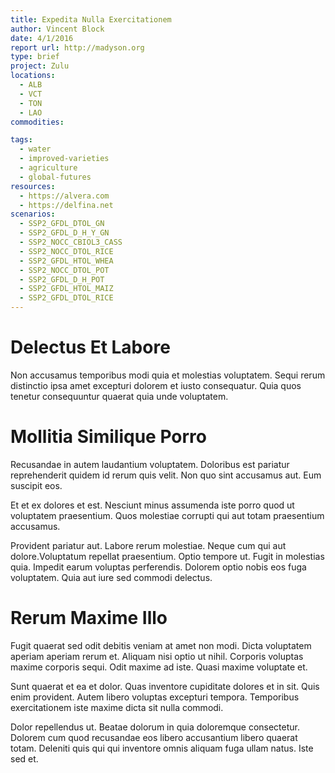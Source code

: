 ```yaml
---
title: Expedita Nulla Exercitationem
author: Vincent Block
date: 4/1/2016
report url: http://madyson.org
type: brief
project: Zulu
locations:
  - ALB
  - VCT
  - TON
  - LAO
commodities:

tags:
  - water
  - improved-varieties
  - agriculture
  - global-futures
resources:
  - https://alvera.com
  - https://delfina.net
scenarios:
  - SSP2_GFDL_DTOL_GN
  - SSP2_GFDL_D_H_Y_GN
  - SSP2_NOCC_CBIOL3_CASS
  - SSP2_NOCC_DTOL_RICE
  - SSP2_GFDL_HTOL_WHEA
  - SSP2_NOCC_DTOL_POT
  - SSP2_GFDL_D_H_POT
  - SSP2_GFDL_HTOL_MAIZ
  - SSP2_GFDL_DTOL_RICE
---
```

# Delectus Et Labore
Non accusamus temporibus modi quia et molestias voluptatem. Sequi rerum distinctio ipsa amet excepturi dolorem et iusto consequatur. Quia quos tenetur consequuntur quaerat quia unde voluptatem.

# Mollitia Similique Porro
Recusandae in autem laudantium voluptatem. Doloribus est pariatur reprehenderit quidem id rerum quis velit. Non quo sint accusamus aut. Eum suscipit eos.
 Et et ex dolores et est. Nesciunt minus assumenda iste porro quod ut voluptatem praesentium. Quos molestiae corrupti qui aut totam praesentium accusamus.
 Provident pariatur aut. Labore rerum molestiae. Neque cum qui aut dolore.Voluptatum repellat praesentium. Optio tempore ut. Fugit in molestias quia. Impedit earum voluptas perferendis. Dolorem optio nobis eos fuga voluptatem. Quia aut iure sed commodi delectus.

# Rerum Maxime Illo
Fugit quaerat sed odit debitis veniam at amet non modi. Dicta voluptatem aperiam aperiam rerum et. Aliquam nisi optio ut nihil. Corporis voluptas maxime corporis sequi. Odit maxime ad iste. Quasi maxime voluptate et.
 Sunt quaerat et ea et dolor. Quas inventore cupiditate dolores et in sit. Quis enim provident. Autem libero voluptas excepturi tempora. Temporibus exercitationem iste maxime dicta sit nulla commodi.
 Dolor repellendus ut. Beatae dolorum in quia doloremque consectetur. Dolorem cum quod recusandae eos libero accusantium libero quaerat totam. Deleniti quis qui qui inventore omnis aliquam fuga ullam natus. Iste sed et.
